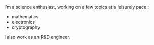 I'm a science enthusiast, working on a few topics at a leisurely pace :
- mathematics
- electronics
- cryptography

I also work as an R&D engineer.
